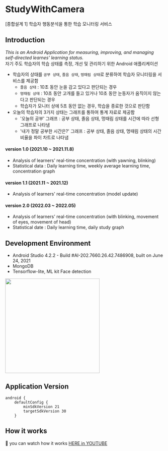 # StudyWithCamera
[종합설계 1] 학습자 행동분석을 통한 학습 모니터링 서비스 

## Introduction
*This is an Android Application for measuring, improving, and managing self-directed learnes' learning status.*<br>
자기 주도 학습자의 학습 상태를 측정, 개선 및 관리하기 위한 Android 애플리케이션<br>


+ 학습자의 상태를 <code>공부 상태</code>, <code>졸음 상태</code>, <code>멍때림 상태</code>로 분류하여 학습자 모니터링을 서비스를 제공함
    - <code>졸음 상태</code> : 10초 동안 눈을 감고 있다고 판단되는 경우
    - <code>멍때림 상태</code> : 10초 동안 고개를 들고 있거나 10초 동안 눈동자가 움직이지 않는다고 판단되는 경우
    - 학습자가 모니터 상에 5초 동안 없는 경우, 학습을 종료한 것으로 판단함
+ 오늘의 학습자의 3가지 상태는 그래프를 통하여 통계 자료로 제공함
    - '오늘의 공부' 그래프 : 공부 상태, 졸음 상태, 멍때림 상태를 시간에 따라 선형 그래프로 나타냄
    - '내가 정말 공부한 시간은?' 그래프 : 공부 상태, 졸음 상태, 멍때림 상태의 시간 비율을 파이 차트로 나타냄
    
#### version 1.0 (2021.10 ~ 2021.11.8)
+ Analysis of learners' real-time concentration (with yawning, blinking)
+ Statistical data : Daily learning time, weekly average learning time, concentration graph
#### version 1.1 (2021.11 ~ 2021.12)
+ Analysis of learners' real-time concentration (model update)
#### version 2.0 (2022.03 ~ 2022.05)
+ Analysis of learners' real-time concentration (with blinking, movement of eyes, movement of head)
+ Statistical date : Daily learning time, daily study graph

## Development Environment
+ Android Studio 4.2.2 - Build #AI-202.7660.26.42.7486908, built on June 24, 2021
+ MongoDB
+ Tensorflow-lite, ML kit Face detection

<img src="https://user-images.githubusercontent.com/55984242/140636896-929e0c3b-fb69-4da2-ad8c-b9fb5f2ae994.jpg" height="300px"/>

## Application Version
~~~
android {
    defaultConfig {
        minSdkVersion 21
        targetSdkVersion 30
    }
~~~

## How it works
:triangular_flag_on_post: you can watch how it works [HERE in YOUTUBE](https://www.youtube.com/watch?v=tVrpZoe7DSg)
